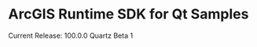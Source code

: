ArcGIS Runtime SDK for Qt Samples
=================================

Current Release: 100.0.0 Quartz Beta 1
